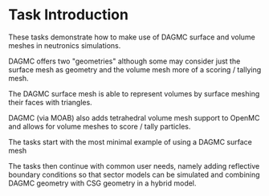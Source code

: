 # Task Introduction

These tasks demonstrate how to make use of DAGMC surface and volume meshes in neutronics simulations.

DAGMC offers two "geometries" although some may consider just the surface mesh as geometry and the volume mesh more of a scoring / tallying mesh.

The DAGMC surface mesh is able to represent volumes by surface meshing their faces with triangles.

DAGMC (via MOAB) also adds tetrahedral volume mesh support to OpenMC and allows for volume meshes to score / tally particles.

The tasks start with the most minimal example of using a DAGMC surface mesh

The tasks then continue with common user needs, namely adding reflective boundary conditions so that sector models can be simulated and combining DAGMC geometry with CSG geometry in a hybrid model.